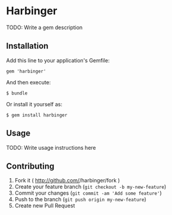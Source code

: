 # Harbinger

TODO: Write a gem description

## Installation

Add this line to your application's Gemfile:

    gem 'harbinger'

And then execute:

    $ bundle

Or install it yourself as:

    $ gem install harbinger

## Usage

TODO: Write usage instructions here

## Contributing

1. Fork it ( http://github.com/<my-github-username>/harbinger/fork )
2. Create your feature branch (`git checkout -b my-new-feature`)
3. Commit your changes (`git commit -am 'Add some feature'`)
4. Push to the branch (`git push origin my-new-feature`)
5. Create new Pull Request
